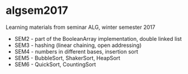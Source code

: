 # algsem2017
Learning materials from seminar ALG, winter semester 2017

* SEM2 - part of the BooleanArray implementation, double linked list
* SEM3 - hashing (linear chaining, open addressing)
* SEM4 - numbers in different bases, insertion sort
* SEM5 - BubbleSort, ShakerSort, HeapSort
* SEM6 - QuickSort, CountingSort